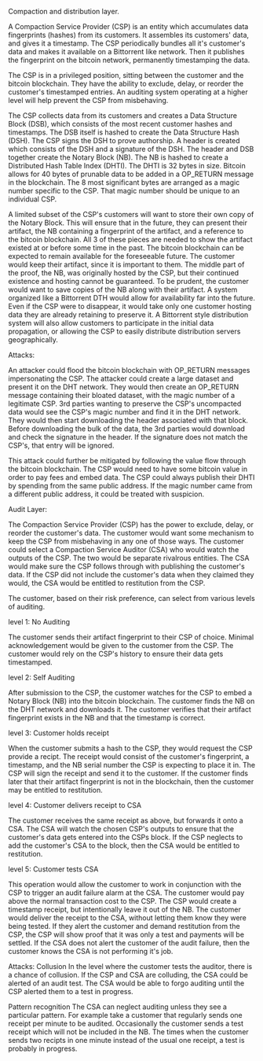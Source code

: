 Compaction and distribution layer.  

A Compaction Service Provider (CSP) is an entity which accumulates data fingerprints (hashes) from its customers.  It assembles its customers' data, and gives it a timestamp.  The CSP periodically bundles all it's customer's data and makes it available on a Bittorrent like network.  Then it publishes the fingerprint on the bitcoin network, permanently timestamping the data. 

The CSP is in a privileged position, sitting between the customer and the bitcoin blockchain.  They have the ability to exclude, delay, or reorder the customer's timestamped entries.  An auditing system operating at a higher level will help prevent the CSP from misbehaving.  

The CSP collects data from its customers and creates a Data Structure Block (DSB), which consists of the most recent customer hashes and timestamps.  The DSB itself is hashed to create the Data Structure Hash (DSH).  The CSP signs the DSH to prove authorship.  A header is created which consists of the DSH and a signature of the DSH.  The header and DSB together create the Notary Block (NB).  The NB is hashed to create a Distributed Hash Table Index (DHTI).  The DHTI is 32 bytes in size.  Bitcoin allows for 40 bytes of prunable data to be added in a OP_RETURN message in the blockchain.  The 8 most significant bytes are arranged as a magic number specific to the CSP.  That magic number should be unique to an individual CSP.  

A limited subset of the CSP's customers will want to store their own copy of the Notary Block.  This will ensure that in the future, they can present their artifact, the NB containing a fingerprint of the artifact, and a reference to the bitcoin blockchain.  All 3 of these pieces are needed to show the artifact existed at or before some time in the past.  The bitcoin blockchain can be expected to remain available for the foreseeable future.  The customer would keep their artifact, since it is important to them.  The middle part of the proof, the NB, was originally hosted by the CSP, but their continued existence and hosting cannot be guaranteed.  To be prudent, the customer would want to save copies of the NB along with their artifact.  A system organized like a Bittorrent DTH would allow for availability far into the future.  Even if the CSP were to disappear, it would take only one customer hosting data they are already retaining to preserve it.  A Bittorrent style distribution system will also allow customers to participate in the initial data propagation, or allowing the CSP to easily distribute distribution servers geographically.




Attacks: 

An attacker could flood the bitcoin blockchain with OP_RETURN messages impersonating the CSP.  The attacker could create a large dataset and present it on the DHT network.  They would then create an OP_RETURN message containing their bloated dataset, with the magic number of a legitimate CSP.  3rd parties wanting to preserve the CSP's uncompacted data would see the CSP's magic number and find it in the DHT network.  They would then start downloading the header associated with that block.  Before downloading the bulk of the data, the 3rd parties would download and check the signature in the header.  If the signature does not match the CSP's, that entry will be ignored.

This attack could further be mitigated by following the value flow through the bitcoin blockchain.  The CSP would need to have some bitcoin value in order to pay fees and embed data.  The CSP could always publish their DHTI by spending from the same public address.  If the magic number came from a different public address, it could be treated with suspicion.





Audit Layer:

The Compaction Service Provider (CSP) has the power to exclude, delay, or reorder the customer's data.  The customer would want some mechanism to keep the CSP from misbehaving in any one of those ways.  The customer could select a Compaction Service Auditor (CSA) who would watch the outputs of the CSP.  The two would be separate rivalrous entities.  The CSA would make sure the CSP follows through with publishing the customer's data.  If the CSP did not include the customer's data when they claimed they would, the CSA would be entitled to restitution from the CSP.

The customer, based on their risk preference, can select from various levels of auditing.

level 1: No Auditing

The customer sends their artifact fingerprint to their CSP of choice.  Minimal acknowledgement would be given to the customer from the CSP.  The customer would rely on the CSP's history to ensure their data gets timestamped.

level 2: Self Auditing

After submission to the CSP, the customer watches for the CSP to embed a Notary Block (NB) into the bitcoin blockchain.  The customer finds the NB on the DHT network and downloads it.  The customer verifies that their artifact fingerprint exists in the NB and that the timestamp is correct.

level 3: Customer holds receipt

When the customer submits a hash to the CSP, they would request the CSP provide a recipt.  The receipt would consist of the customer's fingerprint, a timestamp, and the NB serial number the CSP is expecting to place it in.  The CSP will sign the receipt and send it to the customer.  If the customer finds later that their artifact fingerprint is not in the blockchain, then the customer may be entitled to restitution.  

level 4: Customer delivers receipt to CSA

The customer receives the same receipt as above, but forwards it onto a CSA.  The CSA will watch the chosen CSP's outputs to ensure that the customer's data gets entered into the CSPs block.  If the CSP neglects to add the customer's CSA to the block, then the CSA would be entitled to restitution.

level 5: Customer tests CSA

This operation would allow the customer to work in conjunction with the CSP to trigger an audit failure alarm at the CSA.  The customer would pay above the normal transaction cost to the CSP.  The CSP would create a timestamp receipt, but intentionally leave it out of the NB.  The customer would deliver the receipt to the CSA, without letting them know they were being tested.  If they alert the customer and demand restitution from the CSP, the CSP will show proof that it was only a test and payments will be settled.  If the CSA does not alert the customer of the audit failure, then the customer knows the CSA is not performing it's job.




Attacks:
Collusion
In the level where the customer tests the auditor, there is a chance of collusion.  If the CSP and CSA are colluding, the CSA could be alerted of an audit test.  The CSA would be able to forgo auditing until the CSP alerted them to a test in progress.

Pattern recognition
The CSA can neglect auditing unless they see a particular pattern.  For example take a customer that regularly sends one receipt per minute to be audited.  Occasionally the customer sends a test receipt which will not be included in the NB.  The times when the customer sends two recipts in one minute instead of the usual one receipt, a test is probably in progress.  
